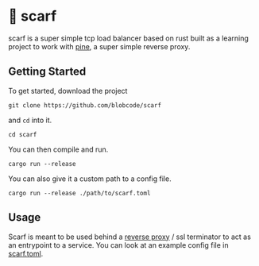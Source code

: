 # 🧣 scarf

scarf is a super simple tcp load balancer based on rust built as a learning project to work with [pine](https://github.com/blobcode/pine), a super simple reverse proxy.

## Getting Started <a name = "getting_started"></a>

To get started, download the project 

```
git clone https://github.com/blobcode/scarf
```

and `cd` into it.

```
cd scarf
```
You can then compile and run.
```
cargo run --release
```

You can also give it a custom path to a config file.
```
cargo run --release ./path/to/scarf.toml
```

## Usage <a name = "usage"></a>
Scarf is meant to be used behind a [reverse proxy](https://github.com/blobcode/pine) / ssl terminator to act as an entrypoint to a service. You can look at an example config file in [scarf.toml](https://github.com/blobcode/scarf/blob/master/scarf.toml).
